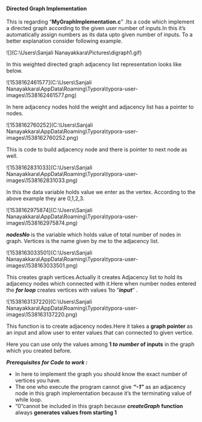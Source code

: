 #### Directed Graph Implementation 

This is regarding “**MyGraphImplementation.c**” .Its a code which implement a directed graph according to the
given user number of inputs.In this it’s automatically assign numbers as its data upto given number of inputs.
To a better explanation consider following example.

![](C:\Users\Sanjali Nanayakkara\Pictures\digraph1.gif)

In this weighted directed graph adjacency list representation looks like below.

![1538162461577](C:\Users\Sanjali Nanayakkara\AppData\Roaming\Typora\typora-user-images\1538162461577.png)

In here adjacency nodes hold the weight and adjacency list has a pointer to nodes.

![1538162760252](C:\Users\Sanjali Nanayakkara\AppData\Roaming\Typora\typora-user-images\1538162760252.png)

This is code to build adjacency node and there is pointer to next node as well.

![1538162831033](C:\Users\Sanjali Nanayakkara\AppData\Roaming\Typora\typora-user-images\1538162831033.png)

In this the data variable holds value we enter as the vertex. According to the above example they are 0,1,2,3.

![1538162975874](C:\Users\Sanjali Nanayakkara\AppData\Roaming\Typora\typora-user-images\1538162975874.png)

***nodesNo*** is the variable which holds value of total number of nodes in graph. Vertices is the name given by me to the adjacency list.

![1538163033501](C:\Users\Sanjali Nanayakkara\AppData\Roaming\Typora\typora-user-images\1538163033501.png)

This creates graph vertices.Actually it creates Adjacency list to hold its adjacency nodes which connected with it.Here when number nodes entered the ***for loop*** creates vertices with values 1to “***input***” .

![1538163137220](C:\Users\Sanjali Nanayakkara\AppData\Roaming\Typora\typora-user-images\1538163137220.png)

This function is to create adjacency nodes.Here it takes a **graph pointer** as an input and allow user to enter values that can connected to given vertice.

Here you can use only the values among **1 *to* *number* of inputs** in the graph which you created before.

***Prerequisites for Code to work :***

- In here to implement the graph you should know the exact number of vertices you have.
- The one who execute the program cannot give ***“-1”*** as an adjacency node in this graph implementation because it’s the terminating value of while loop.
- “0”cannot be included in this graph because ***createGraph*** **function** always **generates values from starting 1**
